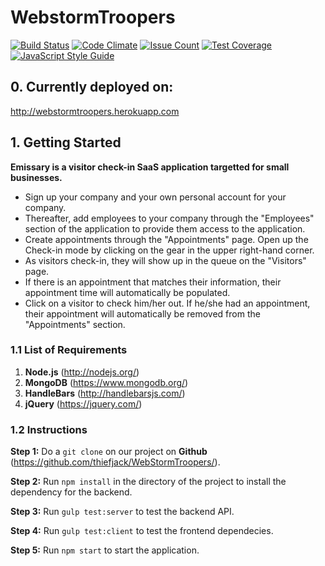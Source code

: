# WebstormTroopers

[![Build Status](https://travis-ci.org/cse112-kissmyapp/EmissaryWST.svg?branch=master)](https://travis-ci.org/cse112-kissmyapp/EmissaryWST)
[![Code Climate](https://codeclimate.com/github/cse112-kissmyapp/EmissaryWST/badges/gpa.svg)](https://codeclimate.com/github/cse112-kissmyapp/EmissaryWST)
[![Issue Count](https://codeclimate.com/github/cse112-kissmyapp/EmissaryWST/badges/issue_count.svg)](https://codeclimate.com/github/cse112-kissmyapp/EmissaryWST)
[![Test Coverage](https://codeclimate.com/github/cse112-kissmyapp/EmissaryWST/badges/coverage.svg)](https://codeclimate.com/github/cse112-kissmyapp/EmissaryWST/coverage)
[![JavaScript Style Guide](https://img.shields.io/badge/code_style-standard-brightgreen.svg)](https://standardjs.com)

## 0. Currently deployed on: 
http://webstormtroopers.herokuapp.com
## 1. Getting Started
**Emissary is a visitor check-in SaaS application targetted for small businesses.**
- Sign up your company and your own personal account for your company. 
- Thereafter, add employees to your company through the "Employees" section of the application to provide them access to the application. 
- Create appointments through the "Appointments" page. Open up the Check-in mode by clicking on the gear in the upper right-hand corner.
- As visitors check-in, they will show up in the queue on the "Visitors" page. 
- If there is an appointment that matches their information, their appointment time will automatically be populated.
- Click on a visitor to check him/her out. If he/she had an appointment, their appointment will automatically be removed from the "Appointments" section.

  

### 1.1 List of Requirements
1. **Node.js** (http://nodejs.org/)
2. **MongoDB** (https://www.mongodb.org/)
3. **HandleBars** (http://handlebarsjs.com/)
4. **jQuery** (https://jquery.com/)

### 1.2 Instructions
**Step 1:** Do a `git clone` on our project on **Github** (https://github.com/thiefjack/WebStormTroopers/).

**Step 2:** Run `npm install` in the directory of the project to install the dependency for the backend.

**Step 3:** Run `gulp test:server` to test the backend API.

**Step 4:** Run `gulp test:client` to test the frontend dependecies.

**Step 5:** Run `npm start` to start the application.
